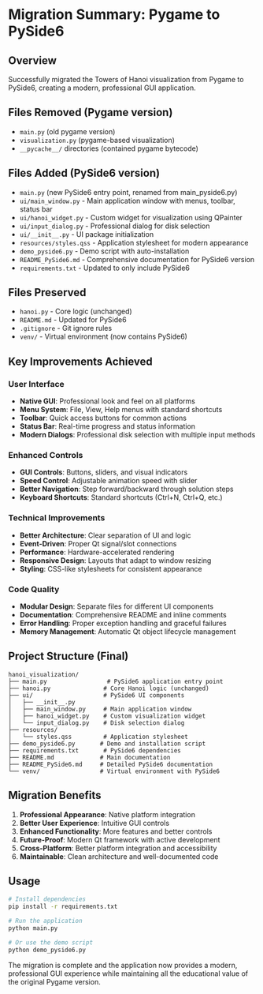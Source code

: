 # Migration Summary: Pygame to PySide6

## Overview
Successfully migrated the Towers of Hanoi visualization from Pygame to PySide6, creating a modern, professional GUI application.

## Files Removed (Pygame version)
- `main.py` (old pygame version)
- `visualization.py` (pygame-based visualization)
- `__pycache__/` directories (contained pygame bytecode)

## Files Added (PySide6 version)
- `main.py` (new PySide6 entry point, renamed from main_pyside6.py)
- `ui/main_window.py` - Main application window with menus, toolbar, status bar
- `ui/hanoi_widget.py` - Custom widget for visualization using QPainter
- `ui/input_dialog.py` - Professional dialog for disk selection
- `ui/__init__.py` - UI package initialization
- `resources/styles.qss` - Application stylesheet for modern appearance
- `demo_pyside6.py` - Demo script with auto-installation
- `README_PySide6.md` - Comprehensive documentation for PySide6 version
- `requirements.txt` - Updated to only include PySide6

## Files Preserved
- `hanoi.py` - Core logic (unchanged)
- `README.md` - Updated for PySide6
- `.gitignore` - Git ignore rules
- `venv/` - Virtual environment (now contains PySide6)

## Key Improvements Achieved

### User Interface
- **Native GUI**: Professional look and feel on all platforms
- **Menu System**: File, View, Help menus with standard shortcuts
- **Toolbar**: Quick access buttons for common actions
- **Status Bar**: Real-time progress and status information
- **Modern Dialogs**: Professional disk selection with multiple input methods

### Enhanced Controls
- **GUI Controls**: Buttons, sliders, and visual indicators
- **Speed Control**: Adjustable animation speed with slider
- **Better Navigation**: Step forward/backward through solution steps
- **Keyboard Shortcuts**: Standard shortcuts (Ctrl+N, Ctrl+Q, etc.)

### Technical Improvements
- **Better Architecture**: Clear separation of UI and logic
- **Event-Driven**: Proper Qt signal/slot connections
- **Performance**: Hardware-accelerated rendering
- **Responsive Design**: Layouts that adapt to window resizing
- **Styling**: CSS-like stylesheets for consistent appearance

### Code Quality
- **Modular Design**: Separate files for different UI components
- **Documentation**: Comprehensive README and inline comments
- **Error Handling**: Proper exception handling and graceful failures
- **Memory Management**: Automatic Qt object lifecycle management

## Project Structure (Final)
```
hanoi_visualization/
├── main.py                 # PySide6 application entry point
├── hanoi.py               # Core Hanoi logic (unchanged)
├── ui/                    # PySide6 UI components
│   ├── __init__.py
│   ├── main_window.py     # Main application window
│   ├── hanoi_widget.py    # Custom visualization widget
│   └── input_dialog.py    # Disk selection dialog
├── resources/
│   └── styles.qss         # Application stylesheet
├── demo_pyside6.py       # Demo and installation script
├── requirements.txt       # PySide6 dependencies
├── README.md             # Main documentation
├── README_PySide6.md     # Detailed PySide6 documentation
└── venv/                 # Virtual environment with PySide6
```

## Migration Benefits

1. **Professional Appearance**: Native platform integration
2. **Better User Experience**: Intuitive GUI controls
3. **Enhanced Functionality**: More features and better controls
4. **Future-Proof**: Modern Qt framework with active development
5. **Cross-Platform**: Better platform integration and accessibility
6. **Maintainable**: Clean architecture and well-documented code

## Usage
```bash
# Install dependencies
pip install -r requirements.txt

# Run the application
python main.py

# Or use the demo script
python demo_pyside6.py
```

The migration is complete and the application now provides a modern, professional GUI experience while maintaining all the educational value of the original Pygame version.
